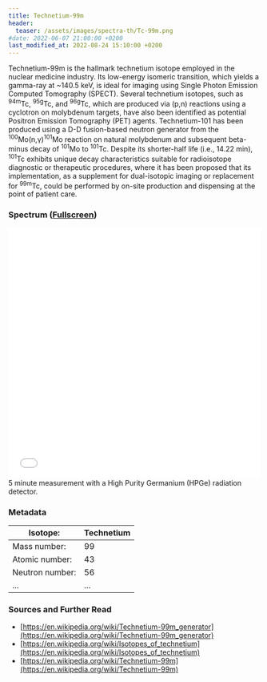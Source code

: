 ```yaml
---
title: Technetium-99m
header:
  teaser: /assets/images/spectra-th/Tc-99m.png
#date: 2022-06-07 21:00:00 +0200
last_modified_at: 2022-08-24 15:10:00 +0200
---
```


Technetium-99m is the hallmark technetium isotope employed in the nuclear medicine industry. Its low-energy isomeric transition, which yields a gamma-ray at ~140.5 keV, is ideal for imaging using Single Photon Emission Computed Tomography (SPECT). Several technetium isotopes, such as <sup>94m</sup>Tc, <sup>95g</sup>Tc, and <sup>96g</sup>Tc, which are produced via (p,n) reactions using a cyclotron on molybdenum targets, have also been identified as potential Positron Emission Tomography (PET) agents. Technetium-101 has been produced using a D-D fusion-based neutron generator from the <sup>100</sup>Mo(n,γ)<sup>101</sup>Mo reaction on natural molybdenum and subsequent beta-minus decay of <sup>101</sup>Mo to <sup>101</sup>Tc. Despite its shorter-half life (i.e., 14.22 min), <sup>101</sup>Tc exhibits unique decay characteristics suitable for radioisotope diagnostic or therapeutic procedures, where it has been proposed that its implementation, as a supplement for dual-isotopic imaging or replacement for <sup>99m</sup>Tc, could be performed by on-site production and dispensing at the point of patient care.

### Spectrum ([Fullscreen](/assets/spectra/Tc-99m.html))

<iframe width="100%" height="500" src="/assets/spectra/Tc-99m.html" title="Tc-99m gamma spectrum" frameborder="0" allowfullscreen></iframe>
5 minute measurement with a High Purity Germanium (HPGe) radiation detector.

### Metadata

| Isotope:        | Technetium |
| --------------- | ---------- |
| Mass number:    | 99         |
| Atomic number:  | 43         |
| Neutron number: | 56         |
| ...             | ...        |

### Sources and Further Read

- [https://en.wikipedia.org/wiki/Technetium-99m_generator](https://en.wikipedia.org/wiki/Technetium-99m_generator)
- [https://en.wikipedia.org/wiki/Isotopes_of_technetium](https://en.wikipedia.org/wiki/Isotopes_of_technetium)
- [https://en.wikipedia.org/wiki/Technetium-99m](https://en.wikipedia.org/wiki/Technetium-99m)
